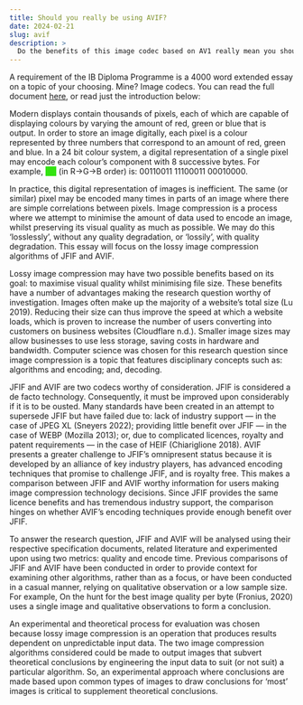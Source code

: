 ```yaml
---
title: Should you really be using AVIF?
date: 2024-02-21
slug: avif
description: >
  Do the benefits of this image codec based on AV1 really mean you should stop using JPEG? Read my 4000 word essay.
---
```

A requirement of the IB Diploma Programme is a 4000 word extended essay on a topic of your choosing. Mine? Image codecs. You can read the full document [here](https://drive.google.com/file/d/1RHneRVJqwx7xFIVtr9h4qA-wuUa4VH8g/view?usp=sharing), or read just the introduction below:

Modern displays contain thousands of pixels, each of which are capable of displaying colours by varying the amount of red, green or blue that is output. In order to store an image digitally, each pixel is a colour represented by three numbers that correspond to an amount of red, green and blue. In a 24 bit colour system, a digital representation of a single pixel may encode each colour’s component with 8 successive bytes. For example, <span style="background-color: #33e310;">&nbsp;&nbsp;&nbsp;&nbsp;&nbsp;</span> (in R→G→B order) is: 00110011 11100011 00010000. 

In practice, this digital representation of images is inefficient. The same (or similar) pixel may be encoded many times in parts of an image where there are simple correlations between pixels. Image compression is a process where we attempt to minimise the amount of data used to encode an image, whilst preserving its visual quality as much as possible. We may do this ‘losslessly’, without any quality degradation, or ‘lossily’, with quality degradation. This essay will focus on the lossy image compression algorithms of JFIF and AVIF. 

Lossy image compression may have two possible benefits based on its goal: to maximise visual quality whilst minimising file size. These benefits have a number of advantages making the research question worthy of investigation. Images often make up the majority of a website’s total size (Lu 2019). Reducing their size can thus improve the speed at which a website loads, which is proven to increase the number of users converting into customers on business websites (Cloudflare n.d.). Smaller image sizes may allow businesses to use less storage, saving costs in hardware and bandwidth. 
Computer science was chosen for this research question since image compression is a topic that features disciplinary concepts such as: algorithms and encoding; and, decoding.

JFIF and AVIF are two codecs worthy of consideration. JFIF is considered a de facto technology. Consequently, it must be improved upon considerably if it is to be ousted. Many standards have been created in an attempt to supersede JFIF but have failed due to: lack of industry support — in the case of JPEG XL (Sneyers 2022); providing little benefit over JFIF — in the case of WEBP (Mozilla 2013); or, due to complicated licences, royalty and patent requirements — in the case of HEIF (Chiariglione 2018). AVIF presents a greater challenge to JFIF’s omnipresent status because it is developed by an alliance of key industry players, has advanced encoding techniques that promise to challenge JFIF, and is royalty free. This makes a comparison between JFIF and AVIF worthy information for users making image compression technology decisions. Since JFIF provides the same licence benefits and has tremendous industry support, the comparison hinges on whether AVIF’s encoding techniques provide enough benefit over JFIF.

To answer the research question, JFIF and AVIF will be analysed using their respective specification documents, related literature and experimented upon using two metrics: quality and encode time. Previous comparisons of JFIF and AVIF have been conducted in order to provide context for examining other algorithms, rather than as a focus, or have been conducted in a casual manner, relying on qualitative observation or a low sample size. For example, On the hunt for the best image quality per byte (Fronius, 2020) uses a single image and qualitative observations to form a conclusion.

An experimental and theoretical process for evaluation was chosen because lossy image compression is an operation that produces results dependent on unpredictable input data. The two image compression algorithms considered could be made to output images that subvert theoretical conclusions by engineering the input data to suit (or not suit) a particular algorithm. So, an experimental approach where conclusions are made based upon common types of images to draw conclusions for ‘most’ images is critical to supplement theoretical conclusions.
